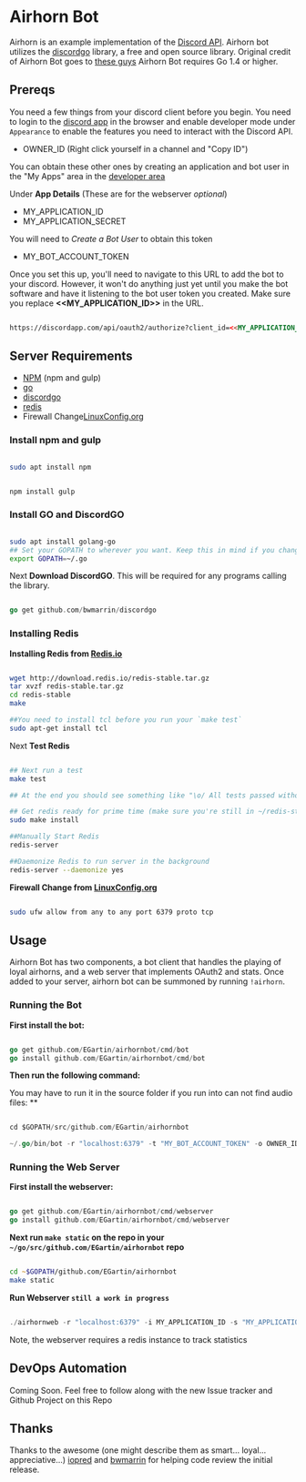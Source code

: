 # Airhorn Bot

Airhorn is an example implementation of the [Discord API](https://discordapp.com/developers/docs/intro). Airhorn bot utilizes the [discordgo](https://github.com/bwmarrin/discordgo) library, a free and open source library. Original credit of Airhorn Bot goes to [these guys](https://airhorn.solutions/) Airhorn Bot requires Go 1.4 or higher.

## Prereqs

You need a few things from your discord client before you begin. You need to login to the [discord app](https://discordapp.com/channels/@me) in the browser and enable developer mode under `Appearance` to enable the features you need to interact with the Discord API.

- OWNER_ID (Right click yourself in a channel and "Copy ID")

You can obtain these other ones by creating an application and bot user in the "My Apps" area in the [developer area](https://discordapp.com/developers/applications/me/)

Under **App Details** (These are for the webserver *optional*)

- MY_APPLICATION_ID
- MY_APPLICATION_SECRET

You will need to *Create a Bot User* to obtain this token

- MY_BOT_ACCOUNT_TOKEN

Once you set this up, you'll need to navigate to this URL to add the bot to your discord.  However, it won't do anything just yet until you make the bot software and have it listening to the bot user token you created. Make sure you replace **<<MY_APPLICATION_ID>>** in the URL.

```html

https://discordapp.com/api/oauth2/authorize?client_id=<<MY_APPLICATION_ID>>&scope=bot&permissions=1

```

## Server Requirements

- [NPM](https://www.npmjs.com/) (npm and gulp)
- [go](https://golang.org/doc/install)
- [discordgo](https://github.com/bwmarrin/discordgo)
- [redis](https://redis.io/topics/quickstart)
- Firewall Change[LinuxConfig.org](https://linuxconfig.org/how-to-open-allow-incoming-firewall-port-on-ubuntu-18-04-bionic-beaver-linux)

### Install npm and gulp

```zsh

sudo apt install npm

```

```zsh

npm install gulp

```

### Install GO and DiscordGO

```zsh

sudo apt install golang-go
## Set your GOPATH to wherever you want. Keep this in mind if you change location.
export GOPATH=~/.go

```

Next **Download DiscordGO**.  This will be required for any programs calling the library.

```go

go get github.com/bwmarrin/discordgo

```

### Installing Redis

**Installing Redis from [Redis.io](https://redis.io/topics/quickstart)**

```zsh

wget http://download.redis.io/redis-stable.tar.gz
tar xvzf redis-stable.tar.gz
cd redis-stable
make

##You need to install tcl before you run your `make test`
sudo apt-get install tcl

```

Next **Test Redis**

```zsh

## Next run a test
make test

## At the end you should see something like "\o/ All tests passed without errors!"

## Get redis ready for prime time (make sure you're still in ~/redis-stable directory)
sudo make install

##Manually Start Redis
redis-server

##Daemonize Redis to run server in the background
redis-server --daemonize yes

```

**Firewall Change from [LinuxConfig.org](https://linuxconfig.org/how-to-open-allow-incoming-firewall-port-on-ubuntu-18-04-bionic-beaver-linux)**

```zsh

sudo ufw allow from any to any port 6379 proto tcp

```

## Usage

Airhorn Bot has two components, a bot client that handles the playing of loyal airhorns, and a web server that implements OAuth2 and stats. Once added to your server, airhorn bot can be summoned by running `!airhorn`.

### Running the Bot

**First install the bot:**

```go

go get github.com/EGartin/airhornbot/cmd/bot
go install github.com/EGartin/airhornbot/cmd/bot

```

 **Then run the following command:**

   You may have to run it in the source folder if you run into can not find audio files: **

```go

cd $GOPATH/src/github.com/EGartin/airhornbot

~/.go/bin/bot -r "localhost:6379" -t "MY_BOT_ACCOUNT_TOKEN" -o OWNER_ID

```

### Running the Web Server

**First install the webserver:**

```go

go get github.com/EGartin/airhornbot/cmd/webserver
go install github.com/EGartin/airhornbot/cmd/webserver

```

**Next run `make static` on the repo in your `~/go/src/github.com/EGartin/airhornbot` repo**

```zsh

cd ~$GOPATH/github.com/EGartin/airhornbot
make static

```

**Run Webserver `still a work in progress`**

```go

./airhornweb -r "localhost:6379" -i MY_APPLICATION_ID -s "MY_APPLICATION_SECRET"

```

Note, the webserver requires a redis instance to track statistics

## DevOps Automation

Coming Soon. Feel free to follow along with the new Issue tracker and Github Project on this Repo

## Thanks

Thanks to the awesome (one might describe them as smart... loyal... appreciative...) [iopred](https://github.com/iopred) and [bwmarrin](https://github.com/bwmarrin/discordgo) for helping code review the initial release.
